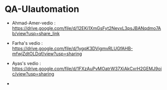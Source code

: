 # QA-UIautomation

* Ahmad-Amer-vedio : https://drive.google.com/file/d/12EKi1XmGsFyt2NevxL3psJBANqdmo7Ab/view?usp=share_link

* Farha's vedio : https://drive.google.com/file/d/1ygqK3DVigmvRLUGfAHB-mfwjZdtOLDqf/view?usp=sharing

* Ayas's vedio : https://drive.google.com/file/d/1FXzAuPvMOatrW37XiAkCxrH2GEMJ9oic/view?usp=sharing
*
